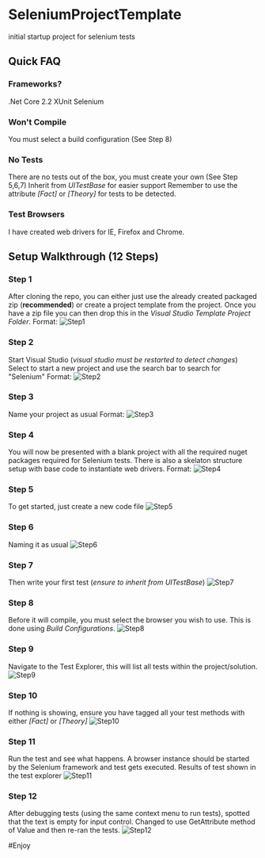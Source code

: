# SeleniumProjectTemplate
initial startup project for selenium tests

## Quick FAQ
### Frameworks?
.Net Core 2.2
XUnit
Selenium

### Won't Compile
You must select a build configuration (See Step 8)

### No Tests
There are no tests out of the box, you must create your own (See Step 5,6,7)
Inherit from *UITestBase* for easier support
Remember to use the attribute _[Fact]_ or _[Theory]_ for tests to be detected.

### Test Browsers
I have created web drivers for IE, Firefox and Chrome.

## Setup Walkthrough (12 Steps)

### Step 1
After cloning the repo, you can either just use the already created packaged zip (**recommended**) or create a project template from the project. 
Once you have a zip file you can then drop this in the _Visual Studio Template Project Folder_.
Format: ![Step1](https://github.com/Squirrel84/SeleniumProjectTemplate/blob/master/Setup_Step_Images/Step1_PlaceZippedProject.png)

### Step 2
Start Visual Studio (_visual studio must be restarted to detect changes_)
Select to start a new project and use the search bar to search for "Selenium"
Format: ![Step2](https://github.com/Squirrel84/SeleniumProjectTemplate/blob/master/Setup_Step_Images/Step2_StartNewProject_LookFor_Selenium.png)

### Step 3
Name your project as usual
Format: ![Step3](https://github.com/Squirrel84/SeleniumProjectTemplate/blob/master/Setup_Step_Images/Step3_NameNewProject.png)

### Step 4
You will now be presented with a blank project with all the required nuget packages required for Selenium tests.
There is also a skelaton structure setup with base code to instantiate web drivers.
Format: ![Step4](https://github.com/Squirrel84/SeleniumProjectTemplate/blob/master/Setup_Step_Images/Step4_CheckNugetPackages_InspectBaseClass.png)

### Step 5
To get started, just create a new code file
![Step5](https://github.com/Squirrel84/SeleniumProjectTemplate/blob/master/Setup_Step_Images/Step5_CreateFirstTest.png)

### Step 6
Naming it as usual
![Step6](https://github.com/Squirrel84/SeleniumProjectTemplate/blob/master/Setup_Step_Images/Step6_NameFirstTestClass.png)

### Step 7
Then write your first test (_ensure to inherit from *UITestBase*_)
![Step7](https://github.com/Squirrel84/SeleniumProjectTemplate/blob/master/Setup_Step_Images/Step7_FirstTestCode.png)

### Step 8
Before it will compile, you must select the browser you wish to use.
This is done using *Build Configurations*.
![Step8](https://github.com/Squirrel84/SeleniumProjectTemplate/blob/master/Setup_Step_Images/Step8_SelectBrowser_BuildConfiguration.png)

### Step 9
Navigate to the Test Explorer, this will list all tests within the project/solution.
![Step9](https://github.com/Squirrel84/SeleniumProjectTemplate/blob/master/Setup_Step_Images/Step9_Open_TestExplorer.png)

### Step 10
If nothing is showing, ensure you have tagged all your test methods with either _[Fact]_ or _[Theory]_
![Step10](https://github.com/Squirrel84/SeleniumProjectTemplate/blob/master/Setup_Step_Images/Step10_FindAndRunTests.png)

### Step 11
Run the test and see what happens.
A browser instance should be started by the Selenium framework and test gets executed.
Results of test shown in the test explorer
![Step11](https://github.com/Squirrel84/SeleniumProjectTemplate/blob/master/Setup_Step_Images/Step11_SeeTestResults.png)

### Step 12
After debugging tests (using the same context menu to run tests), spotted that the text is empty for input control.
Changed to use GetAttribute method of Value and then re-ran the tests.
![Step12](https://github.com/Squirrel84/SeleniumProjectTemplate/blob/master/Setup_Step_Images/Step12_DiagnoseAndResolveTests.png)

#Enjoy
